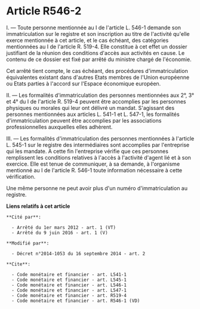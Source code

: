 # Article R546-2

I. ― Toute personne mentionnée au I de l'article L. 546-1 demande son immatriculation sur le registre et son inscription au
titre de l'activité qu'elle exerce mentionnée à cet article, et le cas échéant, des catégories mentionnées au I de l'article
R. 519-4. Elle constitue à cet effet un dossier justifiant de la réunion des conditions d'accès aux activités en cause. Le
contenu de ce dossier est fixé par arrêté du ministre chargé de l'économie. 

Cet arrêté tient compte, le cas échéant, des procédures d'immatriculation équivalentes existant dans d'autres Etats membres
de l'Union européenne ou Etats parties à l'accord sur l'Espace économique européen. 

II. ― Les formalités d'immatriculation des personnes mentionnées aux 2°, 3° et 4° du I de l'article R. 519-4 peuvent être
accomplies par les personnes physiques ou morales qui leur ont délivré un mandat. S'agissant des personnes mentionnées aux
articles L. 541-1 et L. 547-1, les formalités d'immatriculation peuvent être accomplies par les associations professionnelles
auxquelles elles adhèrent. 

III. ― Les formalités d'immatriculation des personnes mentionnées à l'article L. 545-1 sur le registre des intermédiaires
sont accomplies par l'entreprise qui les mandate. A cette fin l'entreprise vérifie que ces personnes remplissent les
conditions relatives à l'accès à l'activité d'agent lié et à son exercice. Elle est tenue de communiquer, à sa demande, à
l'organisme mentionné au I de l'article R. 546-1 toute information nécessaire à cette vérification. 

Une même personne ne peut avoir plus d'un numéro d'immatriculation au registre.

**Liens relatifs à cet article**

	**Cité par**:

	  - Arrêté du 1er mars 2012 - art. 1 (VT)
	  - Arrêté du 9 juin 2016 - art. 1 (V)

	**Modifié par**:

	  - Décret n°2014-1053 du 16 septembre 2014 - art. 2

	**Cite**:

	  - Code monétaire et financier - art. L541-1
	  - Code monétaire et financier - art. L545-1
	  - Code monétaire et financier - art. L546-1
	  - Code monétaire et financier - art. L547-1
	  - Code monétaire et financier - art. R519-4
	  - Code monétaire et financier - art. R546-1 (VD)
